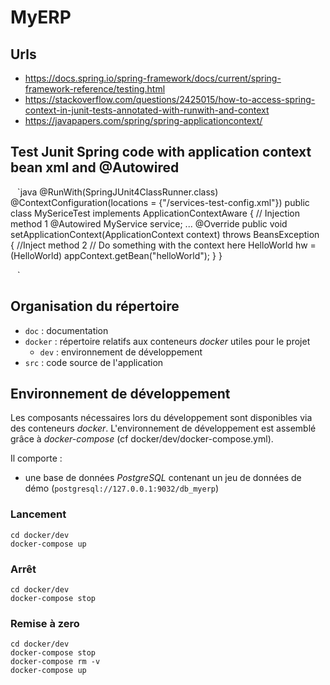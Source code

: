# MyERP

## Urls
- https://docs.spring.io/spring-framework/docs/current/spring-framework-reference/testing.html
- https://stackoverflow.com/questions/2425015/how-to-access-spring-context-in-junit-tests-annotated-with-runwith-and-context
- https://javapapers.com/spring/spring-applicationcontext/

## Test Junit Spring code with  application context bean xml  and @Autowired

 ` ` `java
@RunWith(SpringJUnit4ClassRunner.class)
@ContextConfiguration(locations = {"/services-test-config.xml"})
public class MySericeTest implements ApplicationContextAware
{
  // Injection method 1
  @Autowired
  MyService service;
...
    @Override
    public void setApplicationContext(ApplicationContext context)
            throws BeansException
    {
         //Inject method 2
        // Do something with the context here
        HelloWorld hw = (HelloWorld) appContext.getBean("helloWorld");
    }
}

 ` ` `

## Organisation du répertoire

*   `doc` : documentation
*   `docker` : répertoire relatifs aux conteneurs _docker_ utiles pour le projet
    *   `dev` : environnement de développement
*   `src` : code source de l'application


## Environnement de développement

Les composants nécessaires lors du développement sont disponibles via des conteneurs _docker_.
L'environnement de développement est assemblé grâce à _docker-compose_
(cf docker/dev/docker-compose.yml).

Il comporte :

*   une base de données _PostgreSQL_ contenant un jeu de données de démo (`postgresql://127.0.0.1:9032/db_myerp`)



### Lancement

    cd docker/dev
    docker-compose up


### Arrêt

    cd docker/dev
    docker-compose stop


### Remise à zero

    cd docker/dev
    docker-compose stop
    docker-compose rm -v
    docker-compose up

